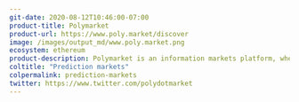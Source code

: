 ```yaml
---
git-date: 2020-08-12T10:46:00-07:00
product-title: Polymarket
product-url: https://www.poly.market/discover
image: /images/output_md/www.poly.market.png
ecosystem: ethereum
product-description: Polymarket is an information markets platform, where you can bet on the highly-debated topics and earn for being right.
coltitle: "Prediction markets"
colpermalink: prediction-markets
twitter: https://www.twitter.com/polydotmarket
---
```

